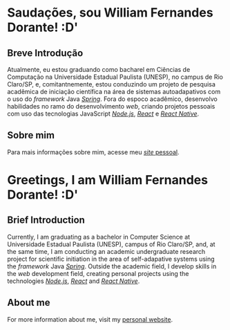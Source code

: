 # Saudações, sou William Fernandes Dorante! :D'

## Breve Introdução
Atualmente, eu estou graduando como bacharel em Ciências de Computação na Universidade Estadual Paulista (UNESP), no campus de Rio Claro/SP, e, comitantnemente, estou conduzindo um projeto de pesquisa acadêmica de iniciação científica na área de sistemas autoadapativos com o uso do *framework* Java [*Spring*](https://spring.io). Fora do espoco acadêmico, desenvolvo habilidades no ramo do desenvolvimento *web*, criando projetos pessoais com uso das tecnologias JavaScript [*Node.js*](https://nodejs.org), [*React*](https://reactjs.org) e [*React Native*](https://reactnative.dev).

## Sobre mim

Para mais informações sobre mim, acesse meu [*site* pessoal](https://liaskarllate.dev).

# Greetings, I am William Fernandes Dorante! :D'

## Brief Introduction
Currently, I am graduating as a bachelor in Computer Science at Universidade Estadual Paulista (UNESP), campus of Rio Claro/SP, and, at the same time, I am conducting an academic undergraduate research project for scientific initiation in the area of self-adapative systems using the *framework* Java [*Spring*](https://spring.io/). Outside the academic field, I develop skills in the *web* development field, creating personal projects using the technologies [*Node.js*](https://nodejs.org), [*React*](https://reactjs.org/) and [*React Native*](https://reactnative.dev).

## About me

For more information about me, visit my [personal website](https://liaskarllate.dev).

